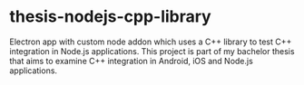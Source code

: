 # thesis-nodejs-cpp-library

Electron app with custom node addon  which uses a C++ library to test C++ integration in Node.js applications.
This project is part of my bachelor thesis that aims to examine C++ integration in Android, iOS and Node.js applications.